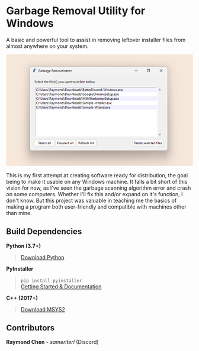 # Garbage Removal Utility for Windows

A basic and powerful tool to assist in removing leftover installer files from almost anywhere on your system.

![Example Screenshot](assets/example_screenshot.png)

This is my first attempt at creating software ready for distribution, the goal being to make it usable on any Windows machine. It falls a bit short of this vision for now, as I've seen the garbage scanning algorithm error and crash on some computers. Whether I'll fix this and/or expand on it's function, I don't know. But this project was valuable in teaching me the basics of making a program both user-friendly and compatible with machines other than mine.

## Build Dependencies
**Python (3.7+)**
> [Download Python](https://www.python.org "Click here to redirect!")

**PyInstaller**
> `pip install pyinstaller` \
> [Getting Started & Documentation](https://pyinstaller.org/en/stable "Click here to redirect!")

**C++ (2017+)**
> [Download MSYS2](https://www.msys2.org "Click here to redirect!")

## Contributors
**Raymond Chen** - *sameriterl* (Discord)
